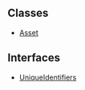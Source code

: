 ## Classes

- [Asset](../../../Classes/API/Entities/Asset/Asset.md)

## Interfaces

- [UniqueIdentifiers](../../../Interfaces/API/Entities/Asset/UniqueIdentifiers.md)
